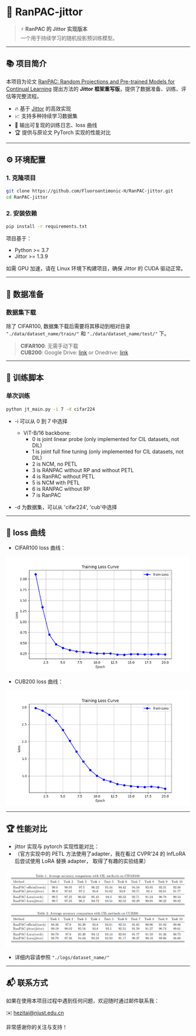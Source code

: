 # 🚀 RanPAC-jittor

> ⚡ **RanPAC 的 Jittor 实现版本**  
> 一个用于持续学习的随机投影预训练模型。

---

## 📚 项目简介
本项目为论文 [RanPAC: Random Projections and Pre-trained Models for Continual Learning](https://arxiv.org/pdf/2307.02251) 提出方法的 **Jittor 框架重写版**，提供了数据准备、训练、评估等完整流程。

- 🔥 基于 [Jittor](https://github.com/Jittor/jittor) 的高效实现
- 📈 支持多种持续学习数据集
- 📝 输出可复现的训练日志、loss 曲线
- 🏆 提供与原论文 PyTorch 实现的性能对比

---

## ⚙️ 环境配置

### 1. 克隆项目
```bash
git clone https://github.com/Fluoroantimonic-H/RanPAC-jittor.git
cd RanPAC-jittor
````

### 2. 安装依赖

```bash
pip install -r requirements.txt
```

项目基于：

* Python >= 3.7
* Jittor >= 1.3.9

如需 GPU 加速，请在 Linux 环境下构建项目，确保 Jittor 的 CUDA 驱动正常。

---

## 📂 数据准备

### 数据集下载

除了 CIFAR100, 数据集下载后需要将其移动到相对目录 `"./data/dataset_name/train/"` 和 `"./data/dataset_name/test/"` 下。

> **CIFAR100**: 无需手动下载 \
> **CUB200**:  Google Drive: [link](https://drive.google.com/file/d/1XbUpnWpJPnItt5zQ6sHJnsjPncnNLvWb/view?usp=sharing) or Onedrive: [link](https://entuedu-my.sharepoint.com/:u:/g/personal/n2207876b_e_ntu_edu_sg/EVV4pT9VJ9pBrVs2x0lcwd0BlVQCtSrdbLVfhuajMry-lA?e=L6Wjsc)  
---

## 🚀 训练脚本

### 单次训练

```bash
python jt_main.py -i 7 -d cifar224
```

-  -i 可以从 0 到 7 中选择

    - ViT-B/16 backbone:
        - 0 is joint linear probe (only implemented for CIL datasets, not DIL)
        - 1 is joint full fine tuning (only implemented for CIL datasets, not DIL)
        - 2 is NCM, no PETL
        - 3 is RANPAC without RP and without PETL
        - 4 is RanPAC without PETL
        - 5 is NCM with PETL
        - 6 is RANPAC without RP
        - 7 is RanPAC


-  -d 为数据集，可以从 'cifar224', 'cub'中选择

---

## 📝  loss 曲线


* CIFAR100 loss 曲线：

![CIFAR100 Loss Curve](images/loss_curve_cifar.png)

* CUB200 loss 曲线：

![CUB200 Loss Curve](images/loss_curve_cub.png)

---

## 🏆 性能对比

* jittor 实现与 pytorch 实现性能对比：
* （官方实现中的 PETL 方法使用了adapter，我在看过 CVPR'24 的 InfLoRA 后尝试使用 LoRA 替换 adapter， 取得了有趣的实验结果）

![Performance Comparison](images/performance.png)

* 详细内容请参照 `"./logs/dataset_name/"`

---

## 📬 联系方式

如果在使用本项目过程中遇到任何问题，欢迎随时通过邮件联系我：

✉️ hezitai@njust.edu.cn

非常感谢你的关注与支持！


